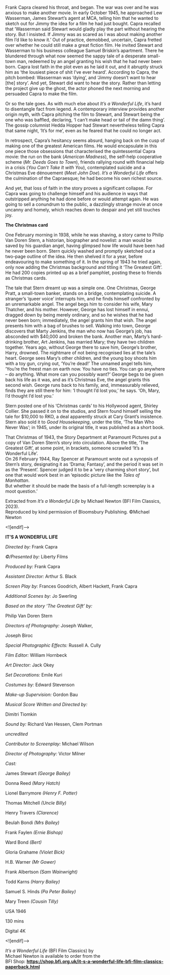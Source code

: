 
Frank Capra cleared his throat, and began. The war was over and he was anxious to make another movie. In early October 1945, he approached Lew Wasserman, James Stewart’s agent at MCA, telling him that he wanted to sketch out for Jimmy the idea for a film he had just bought. Capra recalled that ‘Wasserman said Stewart would gladly play the part without hearing the story. But I insisted. If Jimmy was as scared as I was about making another film I’d like to know it.’ Out of practice, demobbed, uncertain, Capra fretted over whether he could still make a great fiction film. He invited Stewart and Wasserman to his business colleague Samuel Briskin’s apartment. There he blundered through what now seemed the sappy tale of a desperate small-town man, redeemed by an angel granting his wish that he had never been born. Capra lost faith in the plot even as he laid it out, and it abruptly struck him as ‘the lousiest piece of shit I’ve ever heard’. According to Capra, the pitch bombed: Wasserman was ‘dying’, and ‘Jimmy doesn’t want to hear [the] story’. And yet, Stewart did want to hear the story. Rather than letting the project give up the ghost, the actor phoned the next morning and persuaded Capra to make the film.

Or so the tale goes. As with much else about _It’s a Wonderful Life_, it’s hard to disentangle fact from legend. A contemporary interview provides another origin myth, with Capra pitching the film to Stewart, and Stewart being the one who was baffled, declaring, ‘I can’t make head or tail of the damn thing’. The gossip columnist Hedda Hopper had Stewart nevertheless telling Capra that same night, ‘It’s for me’, even as he feared that he could no longer act.

In retrospect, Capra’s hesitancy seems absurd, hanging back on the cusp of making one of the greatest American films. He would encapsulate in this one piece those obsessions that characterised the quintessential Capra movie:  the run on the bank (_American Madness_), the self-help cooperative scheme (_Mr. Deeds_ _Goes to Town_), friends rallying round with financial help in a crisis (_You Can’t Take It with You_), contemplated suicide and a Christmas Eve dénouement (_Meet John Doe_). _It’s a Wonderful Life_ offers the culmination of the Capraesque; he had become his own richest source.

And yet, that loss of faith in the story proves a significant collapse. For Capra was going to challenge himself and his audience in ways that outstripped anything he had done before or would attempt again. He was going to sell a conundrum to the public, a dazzlingly strange movie at once uncanny and homely, which reaches down to despair and yet still touches joy.

**The Christmas card**

One February morning in 1938, while he was shaving, a story came to Philip Van Doren Stern, a historian, biographer and novelist: a man would be saved by his guardian angel, having glimpsed how life would have been had he never been born. Stern quickly washed and promptly sketched out a two-page outline of the idea. He then shelved it for a year, before endeavouring to make something of it. In the spring of 1943 he tried again, only now adding the Christmas background and titling it ‘The Greatest Gift’. He had 200 copies printed up as a brief pamphlet, posting these to friends as Christmas cards.

The tale that Stern dreamt up was a simple one. One Christmas, George Pratt, a small-town banker, stands on a bridge, contemplating suicide. A stranger’s ‘queer voice’ interrupts him, and he finds himself confronted by an unremarkable angel. The angel begs him to consider his wife, Mary Thatcher, and his mother. However, George has lost himself in ennui, dragged down by being merely ordinary, and so he wishes that he had never been born; immediately, the angel grants him that wish. The angel presents him with a bag of brushes to sell. Walking into town, George discovers that Marty Jenkins, the man who now has George’s job, has absconded with $40,000 and broken the bank. Another man, Marty’s hard-drinking brother, Art Jenkins, has married Mary; they have two children together. Years ago, without George there to save him, George’s brother, Harry, drowned. The nightmare of not being recognised lies at the tale’s heart. George sees Mary’s other children, and the young boy shoots him with a toy gun, crying out, ‘You’re dead!’ The unnamed angel tells him, ‘You’re the freest man on earth now. You have no ties. You can go anywhere – do anything. What more can you possibly want?’ George begs to be given back his life as it was, and as it’s Christmas Eve, the angel grants this second wish. George runs back to his family, and, immeasurably relieved, finds they are still there for him: ‘I thought I’d lost you,’ he says. ‘Oh, Mary, I’d thought I’d lost you.’

Stern posted one of his ‘Christmas cards’ to his Hollywood agent, Shirley Collier. She passed it on to the studios, and Stern found himself selling the tale for $10,000 to RKO, a deal apparently struck at Cary Grant’s insistence. Stern also sold it to _Good Housekeeping_, under the title, ‘The Man Who Never Was’; in 1945, under its original title, it was published as a short book.

That Christmas of 1943, the Story Department at Paramount Pictures put a copy of Van Doren Stern’s story into circulation. Above the title, ‘The Greatest Gift’, at some point, in brackets, someone scrawled ‘It’s a Wonderful Life’.  
On 26 February 1944, Ray Spencer at Paramount wrote out a synopsis of Stern’s story, designating it as ‘Drama; Fantasy’, and the period it was set in as the ‘Present’. Spencer judged it to be a ‘very charming short story’, but one that would work best in an ‘episodic picture like the _Tales of Manhattan_.  
But whether it should be made the basis of a full-length screenplay is a  
moot question.’

Extracted from _It’s a Wonderful Life_ by Michael Newton (BFI Film Classics, 2023).  
Reproduced by kind permission of Bloomsbury Publishing. ©Michael Newton

<![endif]-->

**IT’S A WONDERFUL LIFE**

_Directed by:_ Frank Capra

_©/Presented by:_ Liberty Films

_Produced by:_ Frank Capra

_Assistant Director:_ Arthur S. Black

_Screen Play by:_ Frances Goodrich, Albert Hackett, Frank Capra

_Additional Scenes by:_ Jo Swerling

_Based on the story ‘The Greatest Gift’ by:_

Philip Van Doren Stern

_Directors of Photography:_ Joseph Walker,

Joseph Biroc

_Special Photographic Effects:_ Russell A. Cully

_Film Editor:_ William Hornbeck

_Art Director:_ Jack Okey

_Set Decorations:_ Emile Kuri

_Costumes by:_ Edward Stevenson

_Make-up Supervision:_ Gordon Bau

_Musical Score Written and Directed by:_

Dimitri Tiomkin

_Sound by:_ Richard Van Hessen, Clem Portman

_uncredited_

_Contributor to Screenplay:_ Michael Wilson

_Director of Photography:_ Victor Milner

_Cast:_

James Stewart _(George Bailey)_

Donna Reed _(Mary Hatch)_

Lionel Barrymore _(Henry F. Potter)_

Thomas Mitchell _(Uncle Billy)_

Henry Travers _(Clarence)_

Beulah Bondi _(Mrs Bailey)_

Frank Faylen _(Ernie Bishop)_

Ward Bond _(Bert)_

Gloria Grahame _(Violet Bick)_

H.B. Warner _(Mr Gower)_

Frank Albertson _(Sam Wainwright)_

Todd Karns _(Harry Bailey)_

Samuel S. Hinds _(Pa Peter Bailey)_

Mary Treen _(Cousin Tilly)_

USA 1946

130 mins

Digital 4K

<![endif]-->

_It’s a Wonderful Life_ (BFI Film Classics) by  
Michael Newton is available to order from the  
BFI Shop: **https://shop.bfi.org.uk/it-s-a-wonderful-life-bfi-film-classics-paperback.html**
<!--stackedit_data:
eyJoaXN0b3J5IjpbMjAxNjA4MDk3OV19
-->